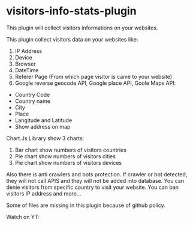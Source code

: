 # visitors-info-stats-plugin
This plugin will collect visitors informations on your websites. 

This plugin collect visitors data on your websites like:
1. IP Address
2. Device
3. Browser
4. DateTime
5. Referer Page (From which page visitor is came to your website)
6. Google reverse geocode API, Google place API, Goole Maps API:
  - Country Code
  - Country name
  - City
  - Place
  - Langitude and Latitude 
  - Show address on map

Chart.Js Library show 3 charts:
1. Bar chart show numbers of visitors countries
2. Pie chart show numbers of visitors cities
3. Pie chart show numbers of visitors devices

Also there is anti crawlers and bots protection. If crawler or bot detected, they will not call APIS and they will not be added into database.
You can denie visitors from specific country to visit your website.
You can ban visitors IP address
and more...

Some of files are missing in this plugin because of github policy.

Watch on YT: 
